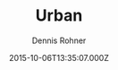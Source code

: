 ---
title: Urban
github: https://github.com/midzer/urban-theme
demo: https://midzer.github.io/urban-theme/
author: Dennis Rohner
ssg:
  - Jekyll
cms:
  - No Cms
date: 2015-10-06T13:35:07.000Z
description: minimal jekyll theme for visual artists
stale: true
---